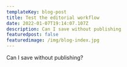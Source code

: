 ```yaml
---
templateKey: blog-post
title: Test the editorial workflow
date: 2022-01-07T19:14:07.107Z
description: Can I save without publishing
featuredpost: false
featuredimage: /img/blog-index.jpg
---
```

Can I save without publishing?